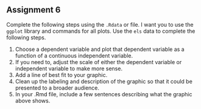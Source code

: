 Assignment 6
-----------------
Complete the following steps using the `.Rdata` or file. I want you to use the `ggplot` library and commands for all plots. Use the `els` data to complete the following steps.

1. Choose a dependent variable and plot that dependent variable as a function of a continuous independent variable.
2. If you need to, adjust the scale of either the dependent variable or independent variable to make more sense. 
3. Add a line of best fit to your graphic. 
4. Clean up the labeling and description of the graphic so that it could be presented to a broader audience. 
7. In your .Rmd file, include a few sentences describing what the graphic above shows. 